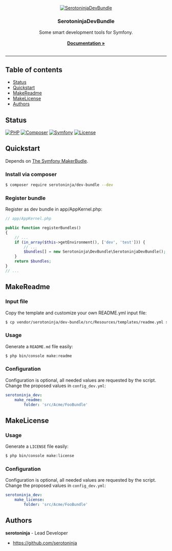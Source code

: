 <p align="center"><a href="https://github.com/serotoninja/dev-bundle" target="_blank"><img src="https://img.shields.io/badge/serotoninja/dev--bundle-0.0.4-322d2d.svg?&style=for-the-badge" alt="SerotoninjaDevBundle"></a></p><h3 align="center">SerotoninjaDevBundle</h3><p align="center">Some smart development tools for Symfony.<br/><br/><a href="doc/" target="_blank"><strong>Documentation »</strong></a><br/><br/></p><hr>

## Table of contents

- [Status](#status)
- [Quickstart](#quickstart)
- [MakeReadme](#makereadme)
- [MakeLicense](#makelicense)
- [Authors](#authors)

## Status

[![PHP](https://img.shields.io/badge/PHP-7.1.3-8892BF.svg?style=flat-square)](https://php.net/)
[![Composer](https://img.shields.io/badge/Composer-1.6.3-4444ff.svg?style=flat-square)](https://getcompser.com/)
[![Symfony](https://img.shields.io/badge/Symfony-3.4-222222.svg?style=flat-square)](https://www.symfony.com/)
[![License](https://img.shields.io/badge/License-MIT-1284bf.svg?style=flat-square)](LICENSE)

## Quickstart

Depends on [The Symfony MakerBudle](https://github.com/symfony/maker-bundle).

### Install via composer

```bash
$ composer require serotoninja/dev-bundle --dev
```
### Register bundle

Register as dev bundle in app/AppKernel.php:

```php
// app/AppKernel.php

public function registerBundles()
{
    // ...
    if (in_array($this->getEnvironment(), ['dev', 'test'])) {
        // ...
        $bundles[] = new Serotoninja\DevBundle\SerotoninjaDevBundle();
    }
    return $bundles;
}
// ...
```

## MakeReadme

### Input file

Copy the template and customize your own README.yml input file:

```bash
$ cp vendor/serotoninja/dev-bundle/src/Resources/templates/readme.yml src/Acme/FooBundle/README.yml
```
### Usage

Generate a `README.md` file easily:

```bash
$ php bin/console make:readme
```
### Configuration

Configuration is optional, all needed values are requested by the script.
Change the proposed values in `config_dev.yml`:


```yaml
serotoninja_dev:
    make_readme:
        folder: 'src/Acme/FooBundle'
```

## MakeLicense

### Usage

Generate a `LICENSE` file easily:

```bash
$ php bin/console make:license
```
### Configuration

Configuration is optional, all needed values are requested by the script.
Change the proposed values in `config_dev.yml`:


```yaml
serotoninja_dev:
    make_license:
        folder: 'src/Acme/FooBundle'
```

## Authors

**serotoninja** - Lead Developer
- <https://github.com/serotoninja>

